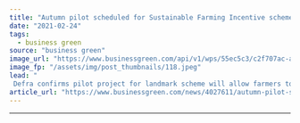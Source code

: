 ```yaml
---
title: "Autumn pilot scheduled for Sustainable Farming Incentive scheme"
date: "2021-02-24"
tags: 
  - business green
source: "business green"
image_url: "https://www.businessgreen.com/api/v1/wps/55ec5c3/c2f707ac-ace0-4141-b9d1-ddbe694bdfda/4/farming-tractor-crops-185x114.jpeg"
image_fp: "/assets/img/post_thumbnails/118.jpeg"
lead: "
 Defra confirms pilot project for landmark scheme will allow farmers to choose from a range of standards based on specific features of the natural environment such as grassland, hedgerows, water bodies or woodland ..."
article_url: "https://www.businessgreen.com/news/4027611/autumn-pilot-scheduled-sustainable-farming-incentive-scheme"
---
```


---
